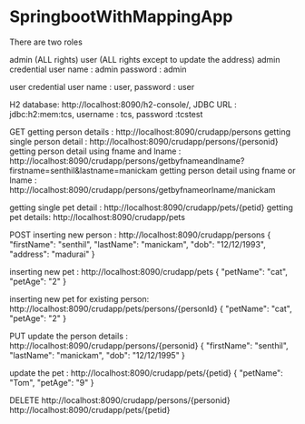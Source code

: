 # SpringbootWithMappingApp


There are two roles

admin (ALL rights)
user (ALL rights except to update the address)
admin credential user name : admin password : admin

user credential user name : user, password : user

H2 database: http://localhost:8090/h2-console/,
 JDBC URL : jdbc:h2:mem:tcs,
 username : tcs,
 password :tcstest

GET getting person details : http://localhost:8090/crudapp/persons 
getting single person detail : http://localhost:8090/crudapp/persons/{personid}
getting person detail using fname and lname : http://localhost:8090/crudapp/persons/getbyfnameandlname?firstname=senthil&lastname=manickam 
getting person detail using fname or lname : http://localhost:8090/crudapp/persons/getbyfnameorlname/manickam


getting single pet detail : http://localhost:8090/crudapp/pets/{petid}
getting pet details: http://localhost:8090/crudapp/pets


POST 
inserting new person : http://localhost:8090/crudapp/persons 
{
        "firstName": "senthil",
        "lastName": "manickam",
        "dob": "12/12/1993",
        "address": "madurai"
}


inserting new pet : http://localhost:8090/crudapp/pets
{ "petName": "cat", "petAge": "2" }


inserting new pet for existing person: http://localhost:8090/crudapp/pets/persons/{personId}
{ "petName": "cat", "petAge": "2" }


PUT update the person details : http://localhost:8090/crudapp/persons/{personid} 
{ "firstName": "senthil", "lastName": "manickam", "dob": "12/12/1995" }

update the pet : http://localhost:8090/crudapp/pets/{petid}
 { "petName": "Tom", "petAge": "9" }

 
DELETE 
http://localhost:8090/crudapp/persons/{personid} 
http://localhost:8090/crudapp/pets/{petid}
